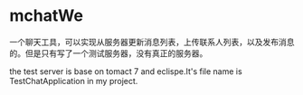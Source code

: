 # mchatWe
一个聊天工具，可以实现从服务器更新消息列表，上传联系人列表，以及发布消息的。但是只有写了一个测试服务器，没有真正的服务器。



the test server is base on  tomact 7 and eclispe.It's file name is  TestChatApplication in my project.
